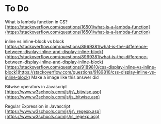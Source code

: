 # To Do

What is lambda function in CS?  
[https://stackoverflow.com/questions/16501/what-is-a-lambda-function](https://stackoverflow.com/questions/16501/what-is-a-lambda-function)

inline vs inline-block vs block  
[https://stackoverflow.com/questions/8969381/what-is-the-difference-between-display-inline-and-display-inline-block](https://stackoverflow.com/questions/8969381/what-is-the-difference-between-display-inline-and-display-inline-block)  
[https://stackoverflow.com/questions/9189810/css-display-inline-vs-inline-block](https://stackoverflow.com/questions/9189810/css-display-inline-vs-inline-block) Make a image like this answer did

Bitwise operators in Javascript  
[https://www.w3schools.com/js/js\_bitwise.asp](https://www.w3schools.com/js/js_bitwise.asp)

Regular Expression in Javascript  
[https://www.w3schools.com/js/js\_regexp.asp](https://www.w3schools.com/js/js_regexp.asp)

